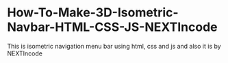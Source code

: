 # How-To-Make-3D-Isometric-Navbar-HTML-CSS-JS-NEXTIncode
This is isometric navigation menu bar using html, css and js and also it is by NEXTIncode
